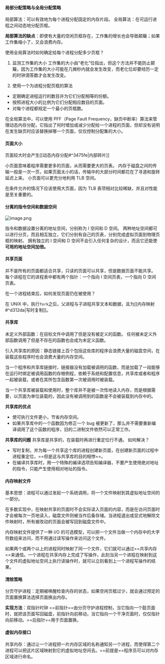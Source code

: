 #### 局部分配策略与全局分配策略
局部算法：可以有效地为每个进程分配固定的内存片段。
全局算法：在可运行进程之间动态地分配页框。

**局部算法的缺点**：即使有大量的空闲页框存在，工作集的增长也会导致颠簸；如果工作集缩小了，又会浪费内存。

使用全局算法时如何确定给每个进程分配多少页框？
1. 监测工作集的大小
工作集的大小由“老化”位指出，但这个方法并不能防止颠簸，因为工作集的大小可能在几微秒内就会发生改变，而老化位却要经历一定的时钟滴答数才会发生改变。

2. 使用一个为进程分配页框的算法
* 定期确定进程运行的数目并为它们分配相等的份额。
* 按照进程大小的比例为它们分配相应数目的页面。
* 对每个进程都规定一个最小的页框数。

在全局算法中，可以使用 PFF（Page Fault Frequency，缺页中断率）算法来管理动态内存分配，它指出了何时增加或减少分配给一个进程的页面，但却没有说明在发生缺页时应该替换掉哪一个页面，仅仅控制分配集的大小。

#### 页面大小
页面较大时会产生[[动态内存分配#^3475fe|内部碎片]]

小页面意味着程序需要更多的页面，从而需要更大的页表。
内存于磁盘之间的传输一般是一次一页，如果页面太小的话，传输中的大部分时间都花在了寻道和旋转延迟上来。
小页面可以更充分地利用 TLB 空间。

在条件允许的情况下应该使用大页面，因为 TLB 表项相对比较稀缺，并且对性能是至关重要的。

#### 分离的指令空间和数据空间
![image.png](https://s2.loli.net/2021/12/28/XI35wD9lzApgOom.png)

指令和数据设置分离的地址空间，分别称为 I 空间和 D 空间。
两种地址空间都可以进行分页，而且相互独立，它们分别有自己的页表，分别完成虚拟页面到物理页框的映射。
拥有独立的 I 空间和 D 空间不会引入任何复杂的设计，而且它还能使**可用的地址空间加倍。**

#### 共享页面
并不是所有的页面都适合共享，只读的页面可以共享，但是数据页面不能共享。
每个进程在它的进程表中都有两个指针：一个指向 I 空间页表，一个指向 D 空间页表。

在一个进程结束后，如何发现页面仍在被使用？

在 UNIX 中，执行`fork`之后，父进程与子进程共享文本和数据，且为[[内存映射#^d312da|写时复制]]。

#### 共享库
未定义外部函数：在目标文件中调用了但是没有被定义的函数。
任何被未定义外部函数调用了但是不存在的函数也会成为未定义函数。

引入共享库的原因：静态链接上百个包括这些库的程序会浪费大量的磁盘空间，在装载这些程序时也会浪费大量的内存空间。

当一个程序和共享库链接时，链接器没有加载被调用的函数，而是加载了一段能够在运行时绑定被调用函数的存根例程，依赖于系统和配置信息，共享库或者和程序一起被装载，或者在其所包含函数第一次被调用时被装载。

当一个共享库被装载和使用时，整个库并不是被一次性地读入内存，而是根据需要，以页面为单位装载的，因此没有被调用到的函数是不会被装载到内存中的。

**共享库的优点**
* 使可执行文件更小，节省内存空间。
* 如果共享库中的一个函数因为修正一个 bug 被更新了，那么并不需要重新编译调用了这个函数的程序，旧的二进制文件依然可以正常工作。

**共享库的问题**
共享库是共享的，在装载时再进行重定位行不通。
如何解决？
* 写时复制，并为每一个共享这个库的进程创建新页面，在创建新页面的过程中进程重定位，==但是这与共享库的目的相悖==。
* 在编译共享库时，用一个特殊的编译选项告知编译器，不要产生使用绝对地址的指令，只能产生使用相对地址的指令。

#### 内存映射文件
基本思想：进程可以通过发起一个系统调用，将一个文件映射到其虚拟地址空间的一部分。

在多数实现中，在映射共享的页面时不会实际读入页面的内容，而是在访问页面时才会被每次一页地读入，磁盘文件则被当作后备存储。当进程退出或显式地解除文件映射时，所有被改动的页面会被写回到磁盘文件中。

内存映射文件提供了一种 I/O 的可选模型，可以把一个文件当做一个内存中的大字符数组来访问，而不用通过读写操作来访问这个文件。

如果两个或两个以上的进程同时映射了同一个文件，它们就可以通过==共享内存==来通信。一个进程在共享内存上完成了写操作，此刻当另一个进程在映射到这个文件的虚拟地址空间上执行读操作时，就可以立刻看到上一个进程写操作的结果。

#### 清除策略
分页守护进程：定期被唤醒检查内存的状态，如果空闲页框过少，就会通过预定的页面置换算法选择页面换出内存。

**实现方法**：双指针时钟
==前指针==由分页守护进程控制，当它指向一个脏页面时，就把该页面写回磁盘，前指针向前移动，当它指向一个干净页面时，仅仅指针向前移动。==后指针==用于页面置换。

#### 虚拟内存接口
共享内存：通过让一个进程把一片内存区域的名称通知另一个进程，而使得第二个进程可以把这片区域映射到它的虚拟地址空间去。==前提是==程序员可以对内存区域进行命名。







